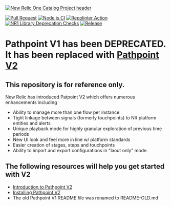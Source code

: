 
[![New Relic One Catalog Project header](https://github.com/newrelic/opensource-website/raw/master/src/images/categories/New_Relic_One_Catalog_Project.png)](https://opensource.newrelic.com/oss-category/#new-relic-one-catalog-project)

[![Pull Request](https://github.com/newrelic/nr1-pathpoint/actions/workflows/pr.yml/badge.svg)](https://github.com/newrelic/nr1-pathpoint/actions/workflows/pr.yml)
[![Node.js CI](https://github.com/newrelic/nr1-pathpoint/actions/workflows/node.js.yml/badge.svg)](https://github.com/newrelic/nr1-pathpoint/actions/workflows/node.js.yml)
[![Repolinter Action](https://github.com/newrelic/nr1-pathpoint/actions/workflows/repolinter.yml/badge.svg?branch=main)](https://github.com/newrelic/nr1-pathpoint/actions/workflows/repolinter.yml)
[![NR1 Library Deprecation Checks](https://github.com/newrelic/nr1-pathpoint/actions/workflows/nr1_library_deprecation_check.yml/badge.svg)](https://github.com/newrelic/nr1-pathpoint/actions/workflows/nr1_library_deprecation_check.yml)
[![Release](https://github.com/newrelic/nr1-pathpoint/actions/workflows/release.yml/badge.svg)](https://github.com/newrelic/nr1-pathpoint/actions/workflows/release.yml)

# Pathpoint V1 has been DEPRECATED.  It has been replaced with [Pathpoint V2](https://docs.newrelic.com/docs/new-relic-solutions/business-observability/intro-pathpoint/)

## This repository is for reference only.   

New Relic has introduced Patpoint V2 which offers numerous enhancements including

- Ability to manage more than one flow per instance
- Tight linkage between signals (formerly touchpoints) to NR platform entities and alerts
- Unique playback mode for highly granular exploration of previous time periods
- New UI look and feel more in line w/ platform standards
- Easier creation of stages, steps and touchpoints
- Ability to import and export configurations in "laout only" mode.

## The following resources will help you get started with V2
- [Introduction to Pathpoint V2](https://docs.newrelic.com/docs/new-relic-solutions/business-observability/intro-pathpoint/)
- [Installing Pathpoint V2](https://docs.newrelic.com/docs/new-relic-solutions/business-observability/install-pathpoint/)
- The old Pathpoint V1 README file was renamed to README-OLD.md

